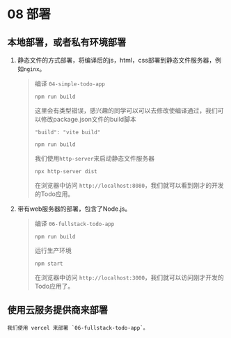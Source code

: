 # 08 部署

## 本地部署，或者私有环境部署

1. 静态文件的方式部署，将编译后的js，html，css部署到静态文件服务器，例如`nginx`。

    > 编译 `04-simple-todo-app` 
    > ```shell
    > npm run build 
    > ```
    > 这里会有类型错误，感兴趣的同学可以可以去修改使编译通过，我们可以修改package.json文件的build脚本
    > ```
    > "build": "vite build"
    > ```
    > ```shell
    > npm run build
    > ```
    > 我们使用`http-server`来启动静态文件服务器
    > ```shell
    > npx http-server dist
    > ```
    > 在浏览器中访问 `http://localhost:8080`，我们就可以看到刚才的开发的Todo应用。

2. 带有web服务器的部署，包含了Node.js。

    > 编译 `06-fullstack-todo-app`
    > ```shell
    > npm run build
    > ``` 
    > 运行生产环境
    > ```shell
    > npm start
    > ```
    > 在浏览器中访问 `http://localhost:3000`，我们就可以访问刚才开发的Todo应用了。


## 使用云服务提供商来部署

    我们使用 vercel 来部署 `06-fullstack-todo-app`。

